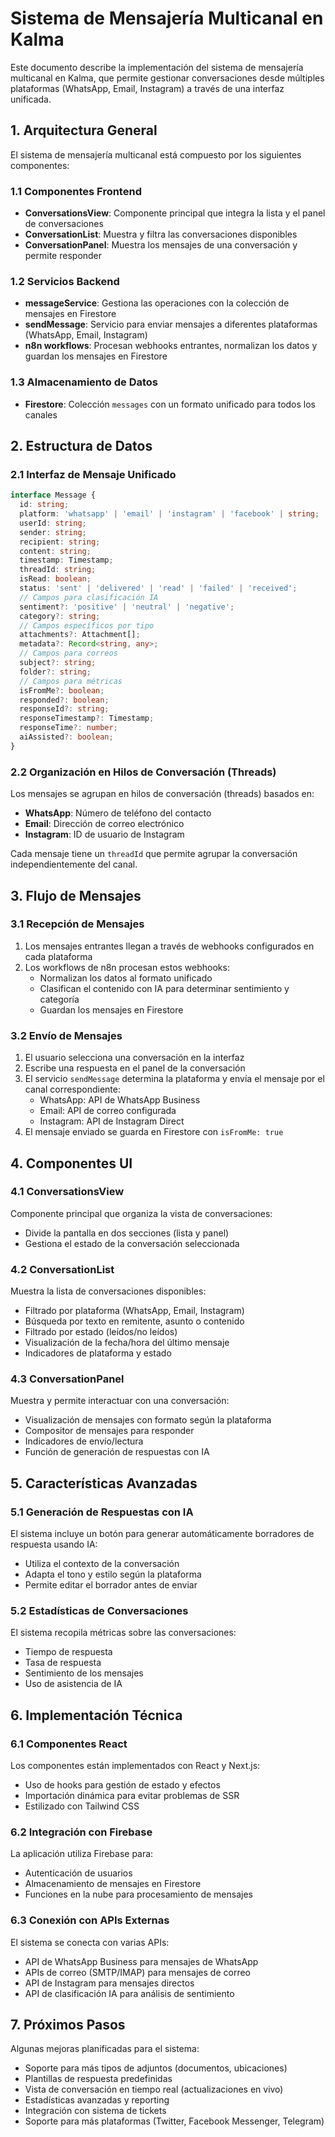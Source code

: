 # Sistema de Mensajería Multicanal en Kalma

Este documento describe la implementación del sistema de mensajería multicanal en Kalma, que permite gestionar conversaciones desde múltiples plataformas (WhatsApp, Email, Instagram) a través de una interfaz unificada.

## 1. Arquitectura General

El sistema de mensajería multicanal está compuesto por los siguientes componentes:

### 1.1 Componentes Frontend
- **ConversationsView**: Componente principal que integra la lista y el panel de conversaciones
- **ConversationList**: Muestra y filtra las conversaciones disponibles
- **ConversationPanel**: Muestra los mensajes de una conversación y permite responder

### 1.2 Servicios Backend
- **messageService**: Gestiona las operaciones con la colección de mensajes en Firestore
- **sendMessage**: Servicio para enviar mensajes a diferentes plataformas (WhatsApp, Email, Instagram)
- **n8n workflows**: Procesan webhooks entrantes, normalizan los datos y guardan los mensajes en Firestore

### 1.3 Almacenamiento de Datos
- **Firestore**: Colección `messages` con un formato unificado para todos los canales

## 2. Estructura de Datos

### 2.1 Interfaz de Mensaje Unificado

```typescript
interface Message {
  id: string;
  platform: 'whatsapp' | 'email' | 'instagram' | 'facebook' | string;
  userId: string;
  sender: string;
  recipient: string;
  content: string;
  timestamp: Timestamp;
  threadId: string;
  isRead: boolean;
  status: 'sent' | 'delivered' | 'read' | 'failed' | 'received';
  // Campos para clasificación IA
  sentiment?: 'positive' | 'neutral' | 'negative';
  category?: string;
  // Campos específicos por tipo
  attachments?: Attachment[];
  metadata?: Record<string, any>;
  // Campos para correos
  subject?: string;
  folder?: string;
  // Campos para métricas
  isFromMe?: boolean;
  responded?: boolean;
  responseId?: string;
  responseTimestamp?: Timestamp;
  responseTime?: number;
  aiAssisted?: boolean;
}
```

### 2.2 Organización en Hilos de Conversación (Threads)

Los mensajes se agrupan en hilos de conversación (threads) basados en:
- **WhatsApp**: Número de teléfono del contacto
- **Email**: Dirección de correo electrónico
- **Instagram**: ID de usuario de Instagram

Cada mensaje tiene un `threadId` que permite agrupar la conversación independientemente del canal.

## 3. Flujo de Mensajes

### 3.1 Recepción de Mensajes

1. Los mensajes entrantes llegan a través de webhooks configurados en cada plataforma
2. Los workflows de n8n procesan estos webhooks:
   - Normalizan los datos al formato unificado
   - Clasifican el contenido con IA para determinar sentimiento y categoría
   - Guardan los mensajes en Firestore

### 3.2 Envío de Mensajes

1. El usuario selecciona una conversación en la interfaz
2. Escribe una respuesta en el panel de la conversación
3. El servicio `sendMessage` determina la plataforma y envía el mensaje por el canal correspondiente:
   - WhatsApp: API de WhatsApp Business
   - Email: API de correo configurada
   - Instagram: API de Instagram Direct
4. El mensaje enviado se guarda en Firestore con `isFromMe: true`

## 4. Componentes UI

### 4.1 ConversationsView

Componente principal que organiza la vista de conversaciones:
- Divide la pantalla en dos secciones (lista y panel)
- Gestiona el estado de la conversación seleccionada

### 4.2 ConversationList

Muestra la lista de conversaciones disponibles:
- Filtrado por plataforma (WhatsApp, Email, Instagram)
- Búsqueda por texto en remitente, asunto o contenido
- Filtrado por estado (leídos/no leídos)
- Visualización de la fecha/hora del último mensaje
- Indicadores de plataforma y estado

### 4.3 ConversationPanel

Muestra y permite interactuar con una conversación:
- Visualización de mensajes con formato según la plataforma
- Compositor de mensajes para responder
- Indicadores de envío/lectura
- Función de generación de respuestas con IA

## 5. Características Avanzadas

### 5.1 Generación de Respuestas con IA

El sistema incluye un botón para generar automáticamente borradores de respuesta usando IA:
- Utiliza el contexto de la conversación
- Adapta el tono y estilo según la plataforma
- Permite editar el borrador antes de enviar

### 5.2 Estadísticas de Conversaciones

El sistema recopila métricas sobre las conversaciones:
- Tiempo de respuesta
- Tasa de respuesta
- Sentimiento de los mensajes
- Uso de asistencia de IA

## 6. Implementación Técnica

### 6.1 Componentes React

Los componentes están implementados con React y Next.js:
- Uso de hooks para gestión de estado y efectos
- Importación dinámica para evitar problemas de SSR
- Estilizado con Tailwind CSS

### 6.2 Integración con Firebase

La aplicación utiliza Firebase para:
- Autenticación de usuarios
- Almacenamiento de mensajes en Firestore
- Funciones en la nube para procesamiento de mensajes

### 6.3 Conexión con APIs Externas

El sistema se conecta con varias APIs:
- API de WhatsApp Business para mensajes de WhatsApp
- APIs de correo (SMTP/IMAP) para mensajes de correo
- API de Instagram para mensajes directos
- API de clasificación IA para análisis de sentimiento

## 7. Próximos Pasos

Algunas mejoras planificadas para el sistema:
- Soporte para más tipos de adjuntos (documentos, ubicaciones)
- Plantillas de respuesta predefinidas
- Vista de conversación en tiempo real (actualizaciones en vivo)
- Estadísticas avanzadas y reporting
- Integración con sistema de tickets
- Soporte para más plataformas (Twitter, Facebook Messenger, Telegram) 